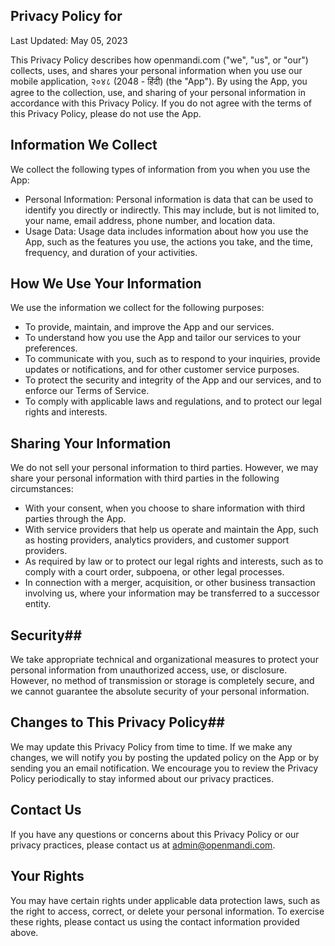 ## Privacy Policy for 

Last Updated: May 05, 2023

This Privacy Policy describes how openmandi.com ("we", "us", or "our") collects, uses, and shares your personal information when you use our mobile application, २०४८ (2048 - हिंदी) (the "App"). By using the App, you agree to the collection, use, and sharing of your personal information in accordance with this Privacy Policy. If you do not agree with the terms of this Privacy Policy, please do not use the App.

## Information We Collect

We collect the following types of information from you when you use the App:
- Personal Information: Personal information is data that can be used to identify you directly or indirectly. This may include, but is not limited to, your name, email address, phone number, and location data.
- Usage Data: Usage data includes information about how you use the App, such as the features you use, the actions you take, and the time, frequency, and duration of your activities.

## How We Use Your Information ##
We use the information we collect for the following purposes:
- To provide, maintain, and improve the App and our services.
- To understand how you use the App and tailor our services to your preferences.
- To communicate with you, such as to respond to your inquiries, provide updates or notifications, and for other customer service purposes.
- To protect the security and integrity of the App and our services, and to enforce our Terms of Service.
- To comply with applicable laws and regulations, and to protect our legal rights and interests.

## Sharing Your Information ##
We do not sell your personal information to third parties. However, we may share your personal information with third parties in the following circumstances:
- With your consent, when you choose to share information with third parties through the App.
- With service providers that help us operate and maintain the App, such as hosting providers, analytics providers, and customer support providers.
- As required by law or to protect our legal rights and interests, such as to comply with a court order, subpoena, or other legal processes.
- In connection with a merger, acquisition, or other business transaction involving us, where your information may be transferred to a successor entity.

## Security##
We take appropriate technical and organizational measures to protect your personal information from unauthorized access, use, or disclosure. However, no method of transmission or storage is completely secure, and we cannot guarantee the absolute security of your personal information.

## Changes to This Privacy Policy##
We may update this Privacy Policy from time to time. If we make any changes, we will notify you by posting the updated policy on the App or by sending you an email notification. We encourage you to review the Privacy Policy periodically to stay informed about our privacy practices.

## Contact Us ##
If you have any questions or concerns about this Privacy Policy or our privacy practices, please contact us at admin@openmandi.com.

## Your Rights ##
You may have certain rights under applicable data protection laws, such as the right to access, correct, or delete your personal information. To exercise these rights, please contact us using the contact information provided above.

